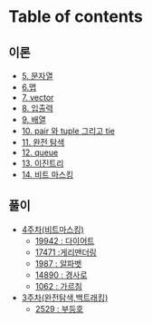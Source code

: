 # Table of contents

## 이론

* [5. 문자열](README.md)
* [6.맵](undefined/6.맵.md)
* [7. vector](undefined/7.-vector.md)
* [8. 입출력](<undefined/8. 입출력.md>)
* [9. 배열](<README (1).md>)
* [10. pair 와 tuple 그리고 tie](undefined/10.-pair-tuple-tie.md)
* [11. 완전 탐색](undefined/11..md)
* [12. queue](undefined/12.-queue.md)
* [13. 이진트리](undefined/13..md)
* [14. 비트 마스킹](<README (1) (1).md>)

## 풀이

* [4주차(비트마스킹)](undefined-1/4주차\(비트마스킹\)/README.md)
  * [19942 : 다이어트](undefined-1/4주차\(비트마스킹\)/19942.md)
  * [17471 :게리맨더링](undefined-1/4주차\(비트마스킹\)/17471.md)
  * [1987 : 알파벳](undefined-1/4주차\(비트마스킹\)/1987.md)
  * [14890 : 경사로](undefined-1/4주차\(비트마스킹\)/14890.md)
  * [1062 : 가르침](undefined-1/4주차\(비트마스킹\)/1062.md)
* [3주차(완전탐색,백트래킹)](풀이/3주차\(완전탐색,백트래킹\)/README.md)
  * [2529 : 부등호](풀이/3주차\(완전탐색,백트래킹\)/2529.md)
